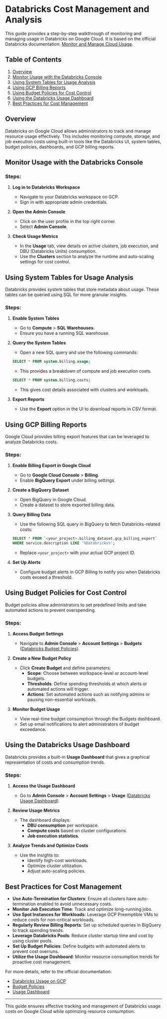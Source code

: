 # Databricks Cost Management and Analysis

This guide provides a step-by-step walkthrough of monitoring and managing usage in Databricks on Google Cloud. It is based on the official Databricks documentation: [Monitor and Manage Cloud Usage](https://docs.databricks.com/gcp/en/admin/usage/).

## Table of Contents
1. [Overview](#overview)
2. [Monitor Usage with the Databricks Console](#monitor-usage-with-the-databricks-console)
3. [Using System Tables for Usage Analysis](#using-system-tables-for-usage-analysis)
4. [Using GCP Billing Reports](#using-gcp-billing-reports)
5. [Using Budget Policies for Cost Control](#using-budget-policies-for-cost-control)
6. [Using the Databricks Usage Dashboard](#using-the-databricks-usage-dashboard)
7. [Best Practices for Cost Management](#best-practices-for-cost-management)

## Overview
Databricks on Google Cloud allows administrators to track and manage resource usage effectively. This includes monitoring compute, storage, and job execution costs using built-in tools like the Databricks UI, system tables, budget policies, dashboards, and GCP billing reports.

## Monitor Usage with the Databricks Console
### Steps:
1. **Log in to Databricks Workspace**
   - Navigate to your Databricks workspace on GCP.
   - Sign in with appropriate admin credentials.

2. **Open the Admin Console**
   - Click on the user profile in the top right corner.
   - Select **Admin Console**.

3. **Check Usage Metrics**
   - In the **Usage** tab, view details on active clusters, job execution, and DBU (Databricks Units) consumption.
   - Use the **Clusters** section to analyze the runtime and auto-scaling settings for cost control.

## Using System Tables for Usage Analysis
Databricks provides system tables that store metadata about usage. These tables can be queried using SQL for more granular insights.

### Steps:
1. **Enable System Tables**
   - Go to **Compute** > **SQL Warehouses**.
   - Ensure you have a running SQL warehouse.

2. **Query the System Tables**
   - Open a new SQL query and use the following commands:

   ```sql
   SELECT * FROM system.billing.usage;
   ```
   - This provides a breakdown of compute and job execution costs.

   ```sql
   SELECT * FROM system.billing.costs;
   ```
   - This gives cost details associated with clusters and workloads.

3. **Export Reports**
   - Use the **Export** option in the UI to download reports in CSV format.

## Using GCP Billing Reports
Google Cloud provides billing export features that can be leveraged to analyze Databricks costs.

### Steps:
1. **Enable Billing Export in Google Cloud**
   - Go to **Google Cloud Console** > **Billing**.
   - Enable **BigQuery Export** under billing settings.

2. **Create a BigQuery Dataset**
   - Open BigQuery in Google Cloud.
   - Create a dataset to store exported billing data.

3. **Query Billing Data**
   - Use the following SQL query in BigQuery to fetch Databricks-related costs:

   ```sql
   SELECT * FROM `<your_project>.billing_dataset.gcp_billing_export`
   WHERE service.description LIKE '%Databricks%';
   ```
   - Replace `<your_project>` with your actual GCP project ID.

4. **Set Up Alerts**
   - Configure budget alerts in GCP Billing to notify you when Databricks costs exceed a threshold.

## Using Budget Policies for Cost Control
Budget policies allow administrators to set predefined limits and take automated actions to prevent overspending.

### Steps:
1. **Access Budget Settings**
   - Navigate to **Admin Console** > **Account Settings** > **Budgets** ([Databricks Budget Policies](https://docs.databricks.com/gcp/en/admin/account-settings/budgets)).

2. **Create a New Budget Policy**
   - Click **Create Budget** and define parameters:
     - **Scope**: Choose between workspace-level or account-level budgets.
     - **Thresholds**: Define spending thresholds at which alerts or automated actions will trigger.
     - **Actions**: Set automated actions such as notifying admins or pausing non-essential workloads.

3. **Monitor Budget Usage**
   - View real-time budget consumption through the Budgets dashboard.
   - Set up email notifications to alert administrators of budget exceedance.

## Using the Databricks Usage Dashboard
Databricks provides a built-in **Usage Dashboard** that gives a graphical representation of costs and consumption trends.

### Steps:
1. **Access the Usage Dashboard**
   - Go to **Admin Console** > **Account Settings** > **Usage** ([Databricks Usage Dashboard](https://docs.databricks.com/gcp/en/admin/account-settings/usage)).

2. **Review Usage Metrics**
   - The dashboard displays:
     - **DBU consumption** per workspace.
     - **Compute costs** based on cluster configurations.
     - **Job execution statistics**.

3. **Analyze Trends and Optimize Costs**
   - Use the insights to:
     - Identify high-cost workloads.
     - Optimize cluster utilization.
     - Adjust auto-scaling policies.

## Best Practices for Cost Management
- **Use Auto-Termination for Clusters**: Ensure all clusters have auto-termination enabled to avoid unnecessary costs.
- **Monitor Job Execution Time**: Track and optimize long-running jobs.
- **Use Spot Instances for Workloads**: Leverage GCP Preemptible VMs to reduce costs for non-critical workloads.
- **Regularly Review Billing Reports**: Set up scheduled queries in BigQuery to track spending trends.
- **Leverage Databricks Pools**: Reduce cluster startup time and cost by using cluster pools.
- **Set Up Budget Policies**: Define budgets with automated alerts to prevent cost overruns.
- **Utilize the Usage Dashboard**: Monitor resource consumption trends for proactive cost management.

For more details, refer to the official documentation:
- [Databricks Usage on GCP](https://docs.databricks.com/gcp/en/admin/usage/)
- [Budget Policies](https://docs.databricks.com/gcp/en/admin/account-settings/budgets)
- [Usage Dashboard](https://docs.databricks.com/gcp/en/admin/account-settings/usage)

---
This guide ensures effective tracking and management of Databricks usage costs on Google Cloud while optimizing resource consumption.

